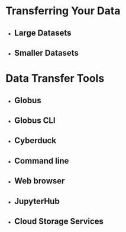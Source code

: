 # Transferring Your Data

*   ## Large Datasets
    
*   ## Smaller Datasets
    

# Data Transfer Tools

*   ## Globus
    
*   ## Globus CLI
    
*   ## Cyberduck
    
*   ## Command line
    
*   ## Web browser
    
*   ## JupyterHub
    
*   ## Cloud Storage Services
